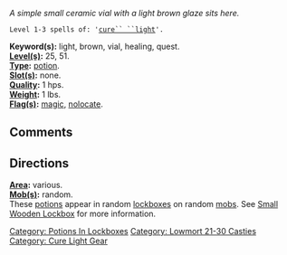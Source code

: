 *A simple small ceramic vial with a light brown glaze sits here.*

`Level 1-3 spells of: '`[`cure`` ``light`](Cure_Light.md "wikilink")`'.`

**Keyword(s):** light, brown, vial, healing, quest.  
**[Level(s)](Object_Level.md "wikilink"):** 25, 51.  
**[Type](:Category:_Object_Types.md "wikilink"):**
[potion](:Category:_Potions.md "wikilink").  
**[Slot(s)](Object_Slots.md "wikilink"):** none.  
**[Quality](Object_Quality.md "wikilink"):** 1 hps.  
**[Weight](Object_Weight.md "wikilink"):** 1 lbs.  
**[Flag(s)](:Category:_Object_Flags.md "wikilink"):**
[magic](Magic_Flag.md "wikilink"),
[nolocate](NoLocate_Flag.md "wikilink").  

## Comments

## Directions

**[Area](:Category:_Areas.md "wikilink"):** various.  
**[Mob(s)](:Category:_Mobs.md "wikilink"):** random.  
These [potions](:Category:_Potions.md "wikilink") appear in random
[lockboxes](Small_Wooden_Lockbox.md "wikilink") on random
[mobs](:Category:_Mobs.md "wikilink"). See [Small Wooden
Lockbox](Small_Wooden_Lockbox.md "wikilink") for more information.

[Category: Potions In
Lockboxes](Category:_Potions_In_Lockboxes "wikilink") [Category: Lowmort
21-30 Casties](Category:_Lowmort_21-30_Casties "wikilink") [Category:
Cure Light Gear](Category:_Cure_Light_Gear "wikilink")
